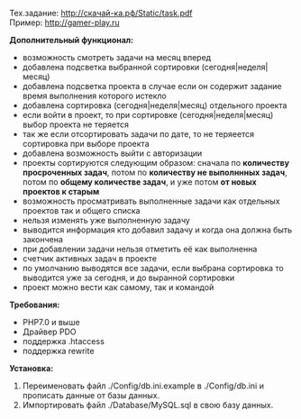 Тех.задание: http://скачай-ка.рф/Static/task.pdf<br>
Пример: http://gamer-play.ru

<b>Дополнительный функционал:</b>
 - возможность смотреть задачи на месяц вперед
 - добавлена подсветка выбранной сортировки (сегодня|неделя|месяц)
 - добавлена подсветка проекта в случае если он содержит задание время выполнения которого истекло
 - добавлена сортировка (сегодня|неделя|месяц) отдельного проекта
 - если войти в проект, то при сортировке (сегодня|неделя|месяц) выбор проекта не теряется
 - так же если отсортировать задачи по дате, то не теряеется сортировка при выборе проекта
 - добавлена возможность выйти с авторизации
 - проекты сортируются следующим образом: сначала по <b>количеству просроченных задач</b>, потом по <b>количеству не выполннных задач</b>, потом по <b>общему количестве задач</b>, и уже потом <b>от новых проектов к старым</b>
 - возможность просматривать выполненные задачи как отдельных проектов так и общего списка
 - нельзя изменять уже выполненную задачу
 - выводится информация кто добавил задачу и когда она должна быть закончена
 - при добавлении задачи нельзя отметить её как выполненна
 - счетчик активных задач в проекте
 - по умолчанию выводятся все задачи, если выбрана сортировка то выводится уже за сегодня, и до выранной сортировки
 - проект можно вести как самому, так и командой

<b>Требования:</b>
 - PHP7.0 и выше
 - Драйвер PDO
 - поддержка .htaccess
 - поддержка rewrite

<b>Установка:</b>
1. Переименовать файл ./Config/db.ini.example в ./Config/db.ini и прописать данные от базы данных.
2. Импортировать файл ./Database/MySQL.sql в свою базу данных.